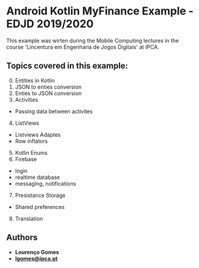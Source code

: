 # Android Kotlin MyFinance Example - EDJD 2019/2020
This example was wirten during the Mobile Computing lectures in the course 'Lincentura em Engenharia de Jogos Digitais' at IPCA.

## Topics covered in this example:
0. Entities in Kotlin
1. JSON to enties conversion
2. Enties to JSON conversion
3. Activities
- Passing data between activites
4. ListViews
- Listviews Adaptes 
- Row inflators
5. Kotlin Enums
6. Firebase 
- login
- realtime database
- messaging, notifications
7. Presistance Storage
- Shared preferences
8. Translation

## Authors 

* **Lourenço Gomes** 
* **lgomes@ipca.pt** 
